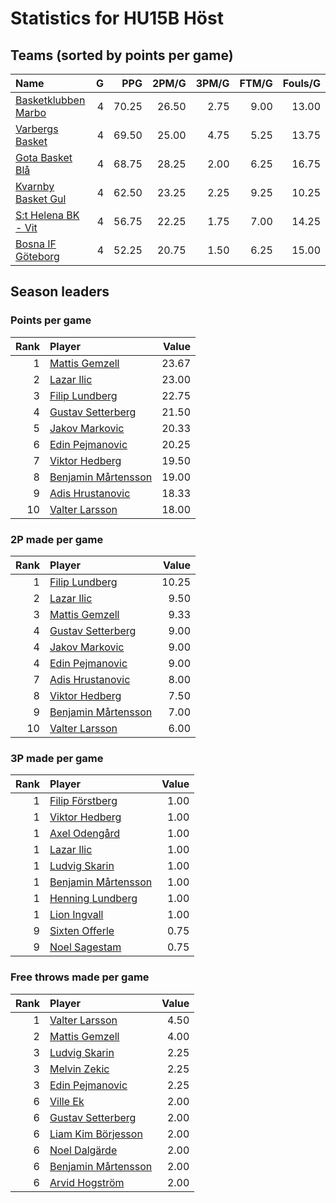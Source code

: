 # Statistics for HU15B Höst

## Teams (sorted by points per game)

| Name | G | PPG | 2PM/G | 3PM/G | FTM/G | Fouls/G |
|:-----|--:|----:|------:|------:|------:|--------:|
| [Basketklubben Marbo](hu15b_höst_team_1.md) | 4 | 70.25 | 26.50 | 2.75 | 9.00 | 13.00 |
| [Varbergs Basket](hu15b_höst_team_2.md) | 4 | 69.50 | 25.00 | 4.75 | 5.25 | 13.75 |
| [Gota Basket Blå](hu15b_höst_team_3.md) | 4 | 68.75 | 28.25 | 2.00 | 6.25 | 16.75 |
| [Kvarnby Basket Gul](hu15b_höst_team_4.md) | 4 | 62.50 | 23.25 | 2.25 | 9.25 | 10.25 |
| [S:t Helena BK - Vit](hu15b_höst_team_5.md) | 4 | 56.75 | 22.25 | 1.75 | 7.00 | 14.25 |
| [Bosna IF Göteborg](hu15b_höst_team_6.md) | 4 | 52.25 | 20.75 | 1.50 | 6.25 | 15.00 |

## Season leaders

### Points per game

| Rank | Player | Value |
|----:|:-------|------:|
| 1 | [Mattis Gemzell](hu15b_höst_team_1.md) | 23.67 |
| 2 | [Lazar Ilic](hu15b_höst_team_2.md) | 23.00 |
| 3 | [Filip Lundberg](hu15b_höst_team_3.md) | 22.75 |
| 4 | [Gustav Setterberg](hu15b_höst_team_4.md) | 21.50 |
| 5 | [Jakov Markovic](hu15b_höst_team_3.md) | 20.33 |
| 6 | [Edin Pejmanovic](hu15b_höst_team_6.md) | 20.25 |
| 7 | [Viktor Hedberg](hu15b_höst_team_2.md) | 19.50 |
| 8 | [Benjamin Mårtensson](hu15b_höst_team_1.md) | 19.00 |
| 9 | [Adis Hrustanovic](hu15b_höst_team_6.md) | 18.33 |
| 10 | [Valter Larsson](hu15b_höst_team_3.md) | 18.00 |

### 2P made per game

| Rank | Player | Value |
|----:|:-------|------:|
| 1 | [Filip Lundberg](hu15b_höst_team_3.md) | 10.25 |
| 2 | [Lazar Ilic](hu15b_höst_team_2.md) | 9.50 |
| 3 | [Mattis Gemzell](hu15b_höst_team_1.md) | 9.33 |
| 4 | [Gustav Setterberg](hu15b_höst_team_4.md) | 9.00 |
| 4 | [Jakov Markovic](hu15b_höst_team_3.md) | 9.00 |
| 4 | [Edin Pejmanovic](hu15b_höst_team_6.md) | 9.00 |
| 7 | [Adis Hrustanovic](hu15b_höst_team_6.md) | 8.00 |
| 8 | [Viktor Hedberg](hu15b_höst_team_2.md) | 7.50 |
| 9 | [Benjamin Mårtensson](hu15b_höst_team_1.md) | 7.00 |
| 10 | [Valter Larsson](hu15b_höst_team_3.md) | 6.00 |

### 3P made per game

| Rank | Player | Value |
|----:|:-------|------:|
| 1 | [Filip Förstberg](hu15b_höst_team_4.md) | 1.00 |
| 1 | [Viktor Hedberg](hu15b_höst_team_2.md) | 1.00 |
| 1 | [Axel Odengård](hu15b_höst_team_2.md) | 1.00 |
| 1 | [Lazar Ilic](hu15b_höst_team_2.md) | 1.00 |
| 1 | [Ludvig Skarin](hu15b_höst_team_1.md) | 1.00 |
| 1 | [Benjamin Mårtensson](hu15b_höst_team_1.md) | 1.00 |
| 1 | [Henning Lundberg](hu15b_höst_team_5.md) | 1.00 |
| 1 | [Lion Ingvall](hu15b_höst_team_5.md) | 1.00 |
| 9 | [Sixten Offerle](hu15b_höst_team_4.md) | 0.75 |
| 9 | [Noel Sagestam](hu15b_höst_team_2.md) | 0.75 |

### Free throws made per game

| Rank | Player | Value |
|----:|:-------|------:|
| 1 | [Valter Larsson](hu15b_höst_team_3.md) | 4.50 |
| 2 | [Mattis Gemzell](hu15b_höst_team_1.md) | 4.00 |
| 3 | [Ludvig Skarin](hu15b_höst_team_1.md) | 2.25 |
| 3 | [Melvin Zekic](hu15b_höst_team_6.md) | 2.25 |
| 3 | [Edin Pejmanovic](hu15b_höst_team_6.md) | 2.25 |
| 6 | [Ville Ek](hu15b_höst_team_4.md) | 2.00 |
| 6 | [Gustav Setterberg](hu15b_höst_team_4.md) | 2.00 |
| 6 | [Liam Kim Börjesson](hu15b_höst_team_4.md) | 2.00 |
| 6 | [Noel Dalgärde](hu15b_höst_team_4.md) | 2.00 |
| 6 | [Benjamin Mårtensson](hu15b_höst_team_1.md) | 2.00 |
| 6 | [Arvid Hogström](hu15b_höst_team_5.md) | 2.00 |

